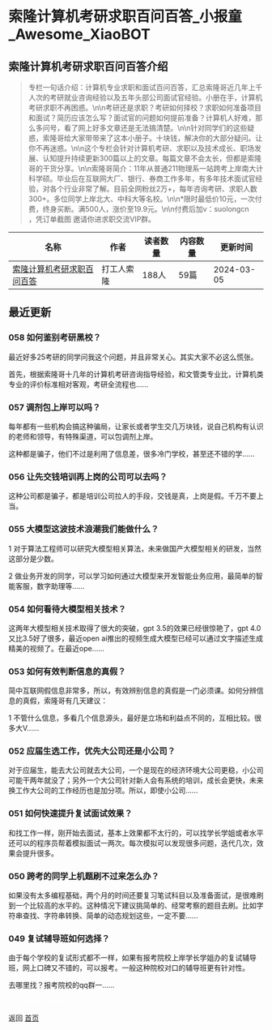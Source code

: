 # 索隆计算机考研求职百问百答_小报童_Awesome_XiaoBOT

## 索隆计算机考研求职百问百答介绍
> 专栏一句话介绍：计算机专业求职和面试百问百答，汇总索隆哥近几年上千人次的考研就业咨询经验以及五年头部公司面试官经验。小册在手，计算机考研求职不再困惑。\n\n考研还是求职？考研如何择校？求职如何准备项目和面试？简历应该怎么写？面试官的问题如何提前准备？计算机人好难，那么多问号，看了网上好多文章还是无法搞清楚。\n\n针对同学们的这些疑惑，索隆哥给大家带带来了这本小册子。十块钱，解决你的大部分疑问。让你不再迷惑。\n\n这个专栏会针对计算机考研、求职以及技术成长、职场发展、认知提升持续更新300篇以上的文章。每篇文章不会太长，但都是索隆哥的干货分享。\n\n索隆哥简介：11年从普通211物理系一站跨考上岸南大计科学硕。毕业后在互联网大厂、银行、券商工作多年，有多年技术面试官经验，对各个行业非常了解。目前全网粉丝2万+，每年咨询考研、求职人数300+。多位同学上岸北大、中科大等名校。\n\n*限时最低价10元，一次付费，终身买断。满500人，涨价至19.9元。\n\n付费后加v：suolongcn  
，凭订单截图 邀请你进求职交流VIP群。  
  


|名称|作者|读者数量|内容数量|更新时间|
|---|---|---|---|---|
|[索隆计算机考研求职百问百答](https://xiaobot.net/p/suolongcskaoyan?refer=0b133df9-27dc-423b-8101-639049001c13)|打工人索隆|188人|59篇|2024-03-05|

## 最近更新
### 058 如何鉴别考研黑校？

最近好多25考研的同学问我这个问题，并且非常关心。其实大家不必这么慌张。

首先，根据索隆哥十几年的计算机考研咨询指导经验，和文管类专业比，计算机类专业的评价标准相对客观，考研全流程也......

### 057 调剂包上岸可以吗？

每年都有一些机构会搞这种骗局，让家长或者学生交几万块钱，说自己机构有认识的老师和领导，有特殊渠道，可以包调剂上岸。

这种都是骗子，他们不过是利用了信息差，很多冷门学校，甚至还不错的学......

### 056 让先交钱培训再上岗的公司可以去吗？

这种公司都是骗子，都是培训公司拉人的手段，交钱是真，上岗是假。千万不要上当。

### 055 大模型这波技术浪潮我们能做什么？

1 对于算法工程师可以研究大模型相关算法，未来做国产大模型相关的研发，当然这部分是少数。

2 做业务开发的同学，可以学习如何通过大模型来开发智能业务应用，最简单的智能客服，数字助理等......

### 054 如何看待大模型相关技术？

这两年大模型相关技术取得了很大的突破，gpt 3.5的效果已经很惊艳了，gpt 4.0又比3.5好了很多，最近open
ai推出的视频生成大模型已经可以通过文字描述生成精美的视频了。在最近ope......

### 053 如何有效判断信息的真假？

简中互联网假信息非常多，所以，有效辨别信息的真假是一门必须课。如何分辨信息的真假，索隆哥有几天建议：

1 不管什么信息，多看几个信息源头，最好是立场和利益点不同的，互相比较。很多大V......

### 052 应届生选工作，优先大公司还是小公司？

对于应届生，能去大公司就去大公司，一个是现在的经济环境大公司更稳，小公司可能干两年就没了；另外一个大公司针对新人会有系统的培训，成长会更快，未来换工作大公司的工作经历也是加分项。所以，即使小公司......

### 051 如何快速提升复试面试效果？

和找工作一样，刚开始去面试，基本上效果都不太行的，可以找学长学姐或者水平还可以的程序员帮着模拟面试一两次。每次模拟可以发现很多问题，迭代几次，效果会提升很多。

### 050 跨考的同学上机题刷不过来怎么办？

如果没有太多编程基础，两个月的时间还要复习笔试科目以及准备面试，是很难刷到一个比较高的水平的。这种情况下建议挑简单的、经常考察的题目去刷。比如字符串查找、字符串转换、简单的动态规划这些，一定不要......

### 049 复试辅导班如何选择？

由于每个学校的复试形式都不一样，如果有报考院校上岸学长学姐办的复试辅导班，网上口碑又不错的，可以报考。一般这种院校对口的辅导班更有针对性。

去哪里找？报考院校的qq群一......


<a href="https://github.com/Reno9527/awesome-xiaobot" style="color: white; text-decoration: none;">awesome-xiaobot</a>

返回 [首页](../README.md)
